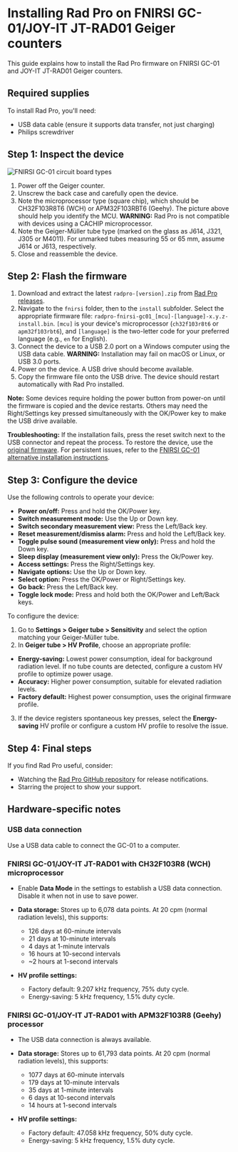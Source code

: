 # Installing Rad Pro on FNIRSI GC-01/JOY-IT JT-RAD01 Geiger counters

This guide explains how to install the Rad Pro firmware on FNIRSI GC-01 and JOY-IT JT-RAD01 Geiger counters.

## Required supplies

To install Rad Pro, you'll need:

* USB data cable (ensure it supports data transfer, not just charging)
* Philips screwdriver

## Step 1: Inspect the device

![FNIRSI GC-01 circuit board types](img/gc-01-board-type.jpg)

1. Power off the Geiger counter.
2. Unscrew the back case and carefully open the device.
3. Note the microprocessor type (square chip), which should be CH32F103R8T6 (WCH) or APM32F103RBT6 (Geehy). The picture above should help you identify the MCU. **WARNING:** Rad Pro is not compatible with devices using a CACHIP microprocessor.
4. Note the Geiger-Müller tube type (marked on the glass as J614, J321, J305 or M4011). For unmarked tubes measuring 55 or 65 mm, assume J614 or J613, respectively.
5. Close and reassemble the device.

## Step 2: Flash the firmware

1. Download and extract the latest `radpro-[version].zip` from [Rad Pro releases](https://github.com/Gissio/radpro/releases).
2. Navigate to the `fnirsi` folder, then to the `install` subfolder. Select the appropriate firmware file: `radpro-fnirsi-gc01_[mcu]-[language]-x.y.z-install.bin`. `[mcu]` is your device's microprocessor (`ch32f103r8t6` or `apm32f103rbt6`), and `[language]` is the two-letter code for your preferred language (e.g., `en` for English).
3. Connect the device to a USB 2.0 port on a Windows computer using the USB data cable. **WARNING:** Installation may fail on macOS or Linux, or USB 3.0 ports.
4. Power on the device. A USB drive should become available.
5. Copy the firmware file onto the USB drive. The device should restart automatically with Rad Pro installed.

**Note:** Some devices require holding the power button from power-on until the firmware is copied and the device restarts. Others may need the Right/Settings key pressed simultaneously with the OK/Power key to make the USB drive available.

**Troubleshooting:** If the installation fails, press the reset switch next to the USB connector and repeat the process. To restore the device, use the [original firmware](firmware). For persistent issues, refer to the [FNIRSI GC-01 alternative installation instructions](install-stlink.md).

## Step 3: Configure the device

Use the following controls to operate your device:

  * **Power on/off:** Press and hold the OK/Power key.
  * **Switch measurement mode:** Use the Up or Down key.
  * **Switch secondary measurement view:** Press the Left/Back key.
  * **Reset measurement/dismiss alarm:** Press and hold the Left/Back key.
  * **Toggle pulse sound (measurement view only):** Press and hold the Down key.
  * **Sleep display (measurement view only):** Press the Ok/Power key.
  * **Access settings:** Press the Right/Settings key.
  * **Navigate options:** Use the Up or Down key.
  * **Select option:** Press the OK/Power or Right/Settings key.
  * **Go back:** Press the Left/Back key.
  * **Toggle lock mode:** Press and hold both the OK/Power and Left/Back keys.

To configure the device:

1. Go to **Settings > Geiger tube > Sensitivity** and select the option matching your Geiger-Müller tube.
2. In **Geiger tube > HV Profile**, choose an appropriate profile:
  * **Energy-saving:** Lowest power consumption, ideal for background radiation level. If no tube counts are detected, configure a custom HV profile to optimize power usage.
  * **Accuracy:** Higher power consumption, suitable for elevated radiation levels.
  * **Factory default:** Highest power consumption, uses the original firmware profile.
3. If the device registers spontaneous key presses, select the **Energy-saving** HV profile or configure a custom HV profile to resolve the issue.

## Step 4: Final steps

If you find Rad Pro useful, consider:

* Watching the [Rad Pro GitHub repository](https://github.com/Gissio/radpro) for release notifications.
* Starring the project to show your support.

## Hardware-specific notes

### USB data connection

Use a USB data cable to connect the GC-01 to a computer.

### FNIRSI GC-01/JOY-IT JT-RAD01 with CH32F103R8 (WCH) microprocessor

* Enable **Data Mode** in the settings to establish a USB data connection. Disable it when not in use to save power.

<!-- Calculated as follows:

* With 1-byte differential values: [6 pages * (1 timestamp entry/page [10 bytes] + 1012 differential entries/page [1 byte each])] = 6078 entries
* With 2-byte differential values: [6 pages * (1 timestamp entry/page [10 bytes] + 506 differential entries/page [2 byte each])] = 3042 entries

* 60-minute and 10-minute intervals require 2-byte differential values.
* 1-minute intervals and less require 1-byte differential values.

 -->

* **Data storage:** Stores up to 6,078 data points. At 20 cpm (normal radiation levels), this supports:
  * 126 days at 60-minute intervals
  * 21 days at 10-minute intervals
  * 4 days at 1-minute intervals
  * 16 hours at 10-second intervals
  * ~2 hours at 1-second intervals

* **HV profile settings:**
  * Factory default: 9.207 kHz frequency, 75% duty cycle.
  * Energy-saving: 5 kHz frequency, 1.5% duty cycle.

### FNIRSI GC-01/JOY-IT JT-RAD01 with APM32F103R8 (Geehy) processor

* The USB data connection is always available.

<!-- Calculated as follows:

* With 1-byte differential values: [51 pages * (1 timestamp entry/page [10 bytes] + 1012 differential entries/page [1 byte each])] = 51663 entries
* With 2-byte differential values: [51 pages * (1 timestamp entry/page [10 bytes] + 506 differential entries/page [2 byte each])] = 25857 entries

* 60-minute and 10-minute intervals require 2-byte differential values.
* 1-minute intervals and less require 1-byte differential values.

 -->

* **Data storage:** Stores up to 61,793 data points. At 20 cpm (normal radiation levels), this supports:
  * 1077 days at 60-minute intervals
  * 179 days at 10-minute intervals
  * 35 days at 1-minute intervals
  * 6 days at 10-second intervals
  * 14 hours at 1-second intervals

* **HV profile settings:**
  * Factory default: 47.058 kHz frequency, 50% duty cycle.
  * Energy-saving: 5 kHz frequency, 1.5% duty cycle.
